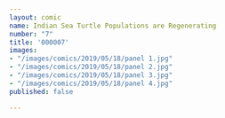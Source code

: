 ```yaml
---
layout: comic
name: Indian Sea Turtle Populations are Regenerating
number: "7"
title: '000007'
images:
- "/images/comics/2019/05/18/panel 1.jpg"
- "/images/comics/2019/05/18/panel 2.jpg"
- "/images/comics/2019/05/18/panel 3.jpg"
- "/images/comics/2019/05/18/panel 4.jpg"
published: false

---
```


